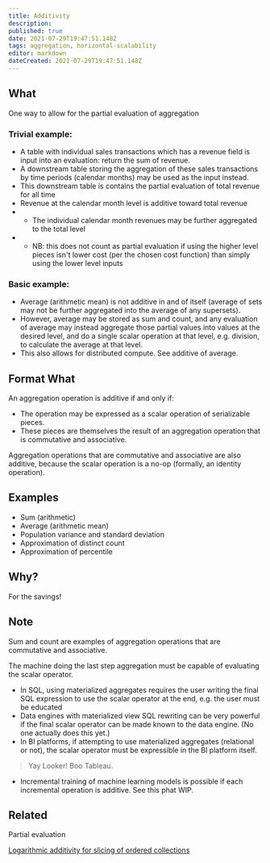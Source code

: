 ```yaml
---
title: Additivity
description: 
published: true
date: 2021-07-29T19:47:51.148Z
tags: aggregation, horizontal-scalability
editor: markdown
dateCreated: 2021-07-29T19:47:51.148Z
---
```


## What
One way to allow for the partial evaluation of aggregation
### Trivial example:
* A table with individual sales transactions which has a revenue field is input into an evaluation: return the sum of revenue.
* A downstream table storing the aggregation of these sales transactions by time periods (calendar months) may be used as the input instead.
* This downstream table is contains the partial evaluation of total revenue for all time
* Revenue at the calendar month level is additive toward total revenue
* * The individual calendar month revenues may be further aggregated to the total level
* * NB: this does not count as partial evaluation if using the higher level pieces isn't lower cost (per the chosen cost function) than simply using the lower level inputs

### Basic example:
* Average (arithmetic mean) is not additive in and of itself (average of sets may not be further aggregated into the average of any supersets).
* However, average may be stored as sum and count, and any evaluation of average may instead aggregate those partial values into values at the desired level, and do a single scalar operation at that level, e.g. division, to calculate the average at that level.
* This also allows for distributed compute. See additive of average.

## Format What
An aggregation operation is additive if and only if:
* The operation may be expressed as a scalar operation of serializable pieces.
* These pieces are themselves the result of an aggregation operation that is commutative and associative.

Aggregation operations that are commutative and associative are also additive, because the scalar operation is a no-op (formally, an identity operation).

## Examples

* Sum (arithmetic)
* Average (arithmetic mean)
* Population variance and standard deviation
* Approximation of distinct count
* Approximation of percentile

## Why?

For the savings!

## Note

Sum and count are examples of aggregation operations that are commutative and associative.

The machine doing the last step aggregation must be capable of evaluating the scalar operator.

* In SQL, using materialized aggregates requires the user writing the final SQL expression to use the scalar operator at the end, e.g. the user must be educated
* Data engines with materialized view SQL rewriting can be very powerful if the final scalar operator can be made known to the data engine. (No one actually does this yet.)
* In BI platforms, if attempting to use materialized aggregates (relational or not), the scalar operator must be expressible in the BI platform itself.
> Yay Looker! Boo Tableau.
* Incremental training of machine learning models is possible if each incremental operation is additive. See this phat WIP.

## Related

Partial evaluation

[Logarithmic additivity for slicing of ordered collections](/e/en/training/qram/logarithmic-additivity)